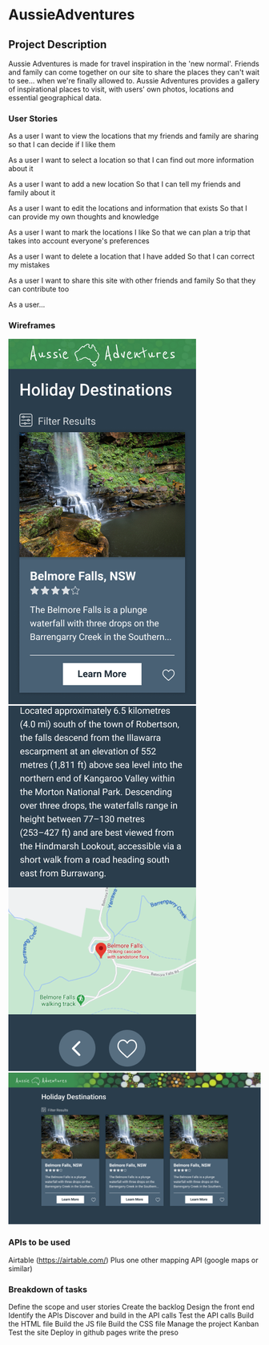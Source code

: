 # AussieAdventures

## Project Description
Aussie Adventures is made for travel inspiration in the 'new normal'. Friends and family can come together on our site to share the places they can't wait to see... when we're finally allowed to. Aussie Adventures provides a gallery of inspirational places to visit, with users' own photos, locations and essential geographical data.

### User Stories

As a user
I want to view the locations that my friends and family are sharing
so that I can decide if I like them

As a user
I want to select a location
so that I can find out more information about it

As a user
I want to add a new location
So that I can tell my friends and family about it

As a user
I want to edit the locations and information that exists
So that I can provide my own thoughts and knowledge

As a user
I want to mark the locations I like
So that we can plan a trip that takes into account everyone's preferences

As a user
I want to delete a location that I have added
So that I can correct my mistakes

As a user
I want to share this site with other friends and family
So that they can contribute too

As a user...

### Wireframes

![Mobile Page](./assets/screenshots/Mobile01.png)
![Mobile Modal](./assets/screenshots/Mobile02.png)
![Desktop Page](./assets/screenshots/Desktop01.png)

### APIs to be used

Airtable (https://airtable.com/)
Plus one other mapping API (google maps or similar)

### Breakdown of tasks

Define the scope and user stories
Create the backlog
Design the front end
Identify the APIs
Discover and build in the API calls
Test the API calls
Build the HTML file
Build the JS file
Build the CSS file
Manage the project Kanban
Test the site
Deploy in github pages
write the preso
